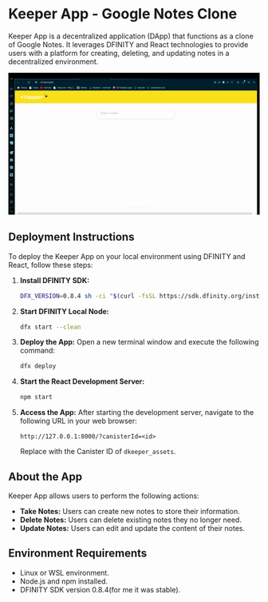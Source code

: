 # Keeper App - Google Notes Clone

Keeper App is a decentralized application (DApp) that functions as a clone of Google Notes. It leverages DFINITY and React technologies to provide users with a platform for creating, deleting, and updating notes in a decentralized environment.
<div align="center">
  <img src="https://github.com/Hariram-6674/Google-notes-Clone-on-DAPP/blob/main/ezgif-6-5d5041bd15.gif" alt="Keeper App">
</div>

## Deployment Instructions

To deploy the Keeper App on your local environment using DFINITY and React, follow these steps:

1. **Install DFINITY SDK:**
   ```bash
   DFX_VERSION=0.8.4 sh -ci "$(curl -fsSL https://sdk.dfinity.org/install.sh)"
   ```

2. **Start DFINITY Local Node:**
   ```bash
   dfx start --clean
   ```

3. **Deploy the App:**
   Open a new terminal window and execute the following command:
   ```bash
   dfx deploy
   ```

4. **Start the React Development Server:**
   ```bash
   npm start
   ```

5. **Access the App:**
   After starting the development server, navigate to the following URL in your web browser:
   ```
   http://127.0.0.1:8000/?canisterId=<id>
   ```
   Replace with the Canister ID of `dkeeper_assets`.

## About the App

Keeper App allows users to perform the following actions:

- **Take Notes:** Users can create new notes to store their information.
- **Delete Notes:** Users can delete existing notes they no longer need.
- **Update Notes:** Users can edit and update the content of their notes.

## Environment Requirements

- Linux or WSL environment.
- Node.js and npm installed.
- DFINITY SDK version 0.8.4(for me it was stable).

